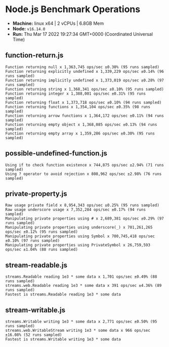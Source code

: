 # Node.js Benchmark Operations

* __Machine:__ linux x64 | 2 vCPUs | 6.8GB Mem
* __Node:__ `v16.14.0`
* __Run:__ Thu Mar 17 2022 19:27:34 GMT+0000 (Coordinated Universal Time)

## function-return.js
```
Function returning null x 1,363,745 ops/sec ±0.30% (95 runs sampled)
Function returning explicitly undefined x 1,339,229 ops/sec ±0.14% (96 runs sampled)
Function returning implicitly undefined x 1,373,019 ops/sec ±0.28% (97 runs sampled)
Function returning string x 1,368,341 ops/sec ±0.10% (95 runs sampled)
Function returning integer x 1,388,001 ops/sec ±0.31% (95 runs sampled)
Function returning float x 1,373,718 ops/sec ±0.10% (94 runs sampled)
Function returning functions x 1,354,104 ops/sec ±0.35% (98 runs sampled)
Function returning arrow functions x 1,364,172 ops/sec ±0.11% (94 runs sampled)
Function returning empty object x 1,368,085 ops/sec ±0.13% (94 runs sampled)
Function returning empty array x 1,359,286 ops/sec ±0.30% (95 runs sampled)
```
## possible-undefined-function.js
```
Using if to check function existence x 744,875 ops/sec ±2.94% (71 runs sampled)
Using ? operator to avoid rejection x 808,962 ops/sec ±2.98% (76 runs sampled)
```
## private-property.js
```
Raw usage private field x 8,954,343 ops/sec ±0.25% (95 runs sampled)
Raw usage underscore usage x 7,352,284 ops/sec ±0.17% (94 runs sampled)
Manipulating private properties using # x 2,689,381 ops/sec ±0.29% (97 runs sampled)
Manipulating private properties using underscore(_) x 701,261,265 ops/sec ±0.12% (95 runs sampled)
Manipulating private properties using Symbol x 700,745,418 ops/sec ±0.10% (97 runs sampled)
Manipulating private properties using PrivateSymbol x 26,759,593 ops/sec ±1.04% (88 runs sampled)
```
## stream-readable.js
```
streams.Readable reading 1e3 * some data x 1,701 ops/sec ±0.49% (88 runs sampled)
streams.web.Readable reading 1e3 * some data x 391 ops/sec ±4.36% (89 runs sampled)
Fastest is streams.Readable reading 1e3 * some data
```
## stream-writable.js
```
streams.Writable writing 1e3 * some data x 2,771 ops/sec ±0.50% (95 runs sampled)
streams.web.WritableStream writing 1e3 * some data x 966 ops/sec ±16.08% (52 runs sampled)
Fastest is streams.Writable writing 1e3 * some data
```
